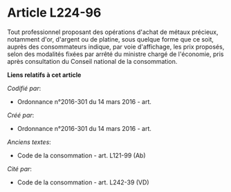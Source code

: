 # Article L224-96

Tout professionnel proposant des opérations d'achat de métaux précieux, notamment d'or, d'argent ou de platine, sous quelque
forme que ce soit, auprès des consommateurs indique, par voie d'affichage, les prix proposés, selon des modalités fixées par
arrêté du ministre chargé de l'économie, pris après consultation du Conseil national de la consommation.

**Liens relatifs à cet article**

_Codifié par_:

  - Ordonnance n°2016-301 du 14 mars 2016 - art.

_Créé par_:

  - Ordonnance n°2016-301 du 14 mars 2016 - art.

_Anciens textes_:

  - Code de la consommation - art. L121-99 (Ab)

_Cité par_:

  - Code de la consommation - art. L242-39 (VD)
